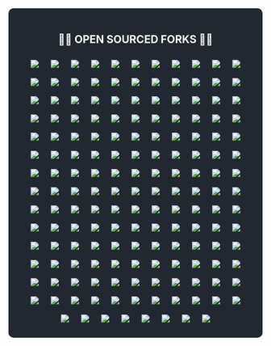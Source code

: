 <div style="background-color: #212830; color: white; padding: 20px; border-radius: 10px;">
<h2 align="center">👨‍💻&nbsp;OPEN SOURCED FORKS&nbsp;👨‍💻</h2>
<div align="center">
<a align="center" href="https://github.com/s-rb/AFFiNE" title="There can be more than Notion and Miro. AFFiNE(pronounced [ə‘fain]) is a next-gen knowledge base that brings planning, sorting and creating all together. Privacy first, open-source, customizable and ready to use. ">
<img align="center" style="margin: 10px" src="https://github-readme-stats.vercel.app/api/pin/?username=s-rb&repo=AFFiNE&theme=react&border_color=61dafb&border_radius=10"></a>
<a align="center" href="https://github.com/s-rb/algorithms-kotlin" title="Algorithms and data structures implemented in Kotlin">
<img align="center" style="margin: 10px" src="https://github-readme-stats.vercel.app/api/pin/?username=s-rb&repo=algorithms-kotlin&theme=react&border_color=61dafb&border_radius=10"></a>
<a align="center" href="https://github.com/s-rb/algorithms-patterns-exercises" title="Algorithms, data structures, implementations of some patterns, leetcode & other exercises">
<img align="center" style="margin: 10px" src="https://github-readme-stats.vercel.app/api/pin/?username=s-rb&repo=algorithms-patterns-exercises&theme=react&border_color=61dafb&border_radius=10"></a>
<a align="center" href="https://github.com/s-rb/alpha-wallet-android" title="An advanced Ethereum mobile wallet">
<img align="center" style="margin: 10px" src="https://github-readme-stats.vercel.app/api/pin/?username=s-rb&repo=alpha-wallet-android&theme=react&border_color=61dafb&border_radius=10"></a>
<a align="center" href="https://github.com/s-rb/api-library" title="Easy to use Open Source modules that implement common API logic and can be used in your Node.js backend services">
<img align="center" style="margin: 10px" src="https://github-readme-stats.vercel.app/api/pin/?username=s-rb&repo=api-library&theme=react&border_color=61dafb&border_radius=10"></a>
<a align="center" href="https://github.com/s-rb/auto" title="A collection of source code generators for Java.">
<img align="center" style="margin: 10px" src="https://github-readme-stats.vercel.app/api/pin/?username=s-rb&repo=auto&theme=react&border_color=61dafb&border_radius=10"></a>
<a align="center" href="https://github.com/s-rb/awesome-healthcare" title="Curated list of awesome open source healthcare software, libraries, tools and resources.">
<img align="center" style="margin: 10px" src="https://github-readme-stats.vercel.app/api/pin/?username=s-rb&repo=awesome-healthcare&theme=react&border_color=61dafb&border_radius=10"></a>
<a align="center" href="https://github.com/s-rb/awesome-java-backend-interview-rus" title="Repository with java-backend interview questions and answers [RUS]">
<img align="center" style="margin: 10px" src="https://github-readme-stats.vercel.app/api/pin/?username=s-rb&repo=awesome-java-backend-interview-rus&theme=react&border_color=61dafb&border_radius=10"></a>
<a align="center" href="https://github.com/s-rb/bahmni-core" title="Core OpenMRS modules for Bahmni (including ERP & ELIS Atom Feed Clients)">
<img align="center" style="margin: 10px" src="https://github-readme-stats.vercel.app/api/pin/?username=s-rb&repo=bahmni-core&theme=react&border_color=61dafb&border_radius=10"></a>
<a align="center" href="https://github.com/s-rb/bazel" title="a fast, scalable, multi-language and extensible build system">
<img align="center" style="margin: 10px" src="https://github-readme-stats.vercel.app/api/pin/?username=s-rb&repo=bazel&theme=react&border_color=61dafb&border_radius=10"></a>
<a align="center" href="https://github.com/s-rb/binance-connector-java" title="Binance Public API connector Java maven. This is a lightweight library that works as a connector to the Binance public API">
<img align="center" style="margin: 10px" src="https://github-readme-stats.vercel.app/api/pin/?username=s-rb&repo=binance-connector-java&theme=react&border_color=61dafb&border_radius=10"></a>
<a align="center" href="https://github.com/s-rb/binance-futures-java-toolbox" title="Binance Toolbox for Futures in Java">
<img align="center" style="margin: 10px" src="https://github-readme-stats.vercel.app/api/pin/?username=s-rb&repo=binance-futures-java-toolbox&theme=react&border_color=61dafb&border_radius=10"></a>
<a align="center" href="https://github.com/s-rb/binance-sbe-java-sample-app" title="Sample app that decodes Binance 'exchangeInfo' endpoint's SBE response to YAML.">
<img align="center" style="margin: 10px" src="https://github-readme-stats.vercel.app/api/pin/?username=s-rb&repo=binance-sbe-java-sample-app&theme=react&border_color=61dafb&border_radius=10"></a>
<a align="center" href="https://github.com/s-rb/binance-spot-api-docs" title="Official Documentation for the Binance Spot APIs and Streams ">
<img align="center" style="margin: 10px" src="https://github-readme-stats.vercel.app/api/pin/?username=s-rb&repo=binance-spot-api-docs&theme=react&border_color=61dafb&border_radius=10"></a>
<a align="center" href="https://github.com/s-rb/binance-toolbox-java" title="Binance Toolbox in Java. A collection of Java examples that connects to the Binance API endpoints based on binance-connector-java">
<img align="center" style="margin: 10px" src="https://github-readme-stats.vercel.app/api/pin/?username=s-rb&repo=binance-toolbox-java&theme=react&border_color=61dafb&border_radius=10"></a>
<a align="center" href="https://github.com/s-rb/bitcoin-wallet" title="Bitcoin Wallet app for your Android device. Standalone Bitcoin node, no centralized backend required.">
<img align="center" style="margin: 10px" src="https://github-readme-stats.vercel.app/api/pin/?username=s-rb&repo=bitcoin-wallet&theme=react&border_color=61dafb&border_radius=10"></a>
<a align="center" href="https://github.com/s-rb/blog-backend" title="Backend appliction for a blog">
<img align="center" style="margin: 10px" src="https://github-readme-stats.vercel.app/api/pin/?username=s-rb&repo=blog-backend&theme=react&border_color=61dafb&border_radius=10"></a>
<a align="center" href="https://github.com/s-rb/blog-engine" title="Java-based backend for a blog">
<img align="center" style="margin: 10px" src="https://github-readme-stats.vercel.app/api/pin/?username=s-rb&repo=blog-engine&theme=react&border_color=61dafb&border_radius=10"></a>
<a align="center" href="https://github.com/s-rb/calculator" title="Just one more JavaFX calculator app (windows style)">
<img align="center" style="margin: 10px" src="https://github-readme-stats.vercel.app/api/pin/?username=s-rb&repo=calculator&theme=react&border_color=61dafb&border_radius=10"></a>
<a align="center" href="https://github.com/s-rb/cbioportal" title="cBioPortal for Cancer Genomics">
<img align="center" style="margin: 10px" src="https://github-readme-stats.vercel.app/api/pin/?username=s-rb&repo=cbioportal&theme=react&border_color=61dafb&border_radius=10"></a>
<a align="center" href="https://github.com/s-rb/cbioportal-frontend" title="React Frontend of cBioPortal :tada:">
<img align="center" style="margin: 10px" src="https://github-readme-stats.vercel.app/api/pin/?username=s-rb&repo=cbioportal-frontend&theme=react&border_color=61dafb&border_radius=10"></a>
<a align="center" href="https://github.com/s-rb/chatgpt-bot" title="Telegram to contact chatgpt">
<img align="center" style="margin: 10px" src="https://github-readme-stats.vercel.app/api/pin/?username=s-rb&repo=chatgpt-bot&theme=react&border_color=61dafb&border_radius=10"></a>
<a align="center" href="https://github.com/s-rb/codemark-user-service" title="Backend for user management service">
<img align="center" style="margin: 10px" src="https://github-readme-stats.vercel.app/api/pin/?username=s-rb&repo=codemark-user-service&theme=react&border_color=61dafb&border_radius=10"></a>
<a align="center" href="https://github.com/s-rb/collect" title="ODK Collect is an Android app for filling out forms. It's been used to collect billions of data points in challenging environments around the world. Contribute and make the world a better place! ✨📋✨">
<img align="center" style="margin: 10px" src="https://github-readme-stats.vercel.app/api/pin/?username=s-rb&repo=collect&theme=react&border_color=61dafb&border_radius=10"></a>
<a align="center" href="https://github.com/s-rb/composio" title="Composio equip's your AI agents & LLMs with 100+ high-quality integrations via function calling">
<img align="center" style="margin: 10px" src="https://github-readme-stats.vercel.app/api/pin/?username=s-rb&repo=composio&theme=react&border_color=61dafb&border_radius=10"></a>
<a align="center" href="https://github.com/s-rb/corda" title="Corda is an open source blockchain project, designed for business from the start. Only Corda allows you to build interoperable blockchain networks that transact in strict privacy. Corda's smart contract technology allows businesses to transact directly, with value.">
<img align="center" style="margin: 10px" src="https://github-readme-stats.vercel.app/api/pin/?username=s-rb&repo=corda&theme=react&border_color=61dafb&border_radius=10"></a>
<a align="center" href="https://github.com/s-rb/COVID-19-Dashboard" title=":microbe: COVID-19 dashboard and map built with React, Leaflet, and Mapbox.">
<img align="center" style="margin: 10px" src="https://github-readme-stats.vercel.app/api/pin/?username=s-rb&repo=COVID-19-Dashboard&theme=react&border_color=61dafb&border_radius=10"></a>
<a align="center" href="https://github.com/s-rb/c_sharp" title="c_sharp">
<img align="center" style="margin: 10px" src="https://github-readme-stats.vercel.app/api/pin/?username=s-rb&repo=c_sharp&theme=react&border_color=61dafb&border_radius=10"></a>
<a align="center" href="https://github.com/s-rb/datahub" title="A centralized location for storing curated data from cBioPortal">
<img align="center" style="margin: 10px" src="https://github-readme-stats.vercel.app/api/pin/?username=s-rb&repo=datahub&theme=react&border_color=61dafb&border_radius=10"></a>
<a align="center" href="https://github.com/s-rb/dcm4che" title="DICOM Implementation in JAVA">
<img align="center" style="margin: 10px" src="https://github-readme-stats.vercel.app/api/pin/?username=s-rb&repo=dcm4che&theme=react&border_color=61dafb&border_radius=10"></a>
<a align="center" href="https://github.com/s-rb/dcm4chee-arc-light" title="DICOM Archive J2EE application">
<img align="center" style="margin: 10px" src="https://github-readme-stats.vercel.app/api/pin/?username=s-rb&repo=dcm4chee-arc-light&theme=react&border_color=61dafb&border_radius=10"></a>
<a align="center" href="https://github.com/s-rb/deeplearning4j" title="Suite of tools for deploying and training deep learning models using the JVM. Highlights include model import for keras, tensorflow, and onnx/pytorch, a modular and tiny c++ library for running math code and a java based math library on top of the core c++ library. Also includes samediff: a pytorch/tensorflow like library for running deep learning ">
<img align="center" style="margin: 10px" src="https://github-readme-stats.vercel.app/api/pin/?username=s-rb&repo=deeplearning4j&theme=react&border_color=61dafb&border_radius=10"></a>
<a align="center" href="https://github.com/s-rb/DependencyCheck" title="OWASP dependency-check is a software composition analysis utility that detects publicly disclosed vulnerabilities in application dependencies.">
<img align="center" style="margin: 10px" src="https://github-readme-stats.vercel.app/api/pin/?username=s-rb&repo=DependencyCheck&theme=react&border_color=61dafb&border_radius=10"></a>
<a align="center" href="https://github.com/s-rb/dev-resources" title="A collaborative list of resources for developers">
<img align="center" style="margin: 10px" src="https://github-readme-stats.vercel.app/api/pin/?username=s-rb&repo=dev-resources&theme=react&border_color=61dafb&border_radius=10"></a>
<a align="center" href="https://github.com/s-rb/doris" title="Apache Doris is an easy-to-use, high performance and unified analytics database.">
<img align="center" style="margin: 10px" src="https://github-readme-stats.vercel.app/api/pin/?username=s-rb&repo=doris&theme=react&border_color=61dafb&border_radius=10"></a>
<a align="center" href="https://github.com/s-rb/drive-web" title="Internxt - decentralized privacy drive">
<img align="center" style="margin: 10px" src="https://github-readme-stats.vercel.app/api/pin/?username=s-rb&repo=drive-web&theme=react&border_color=61dafb&border_radius=10"></a>
<a align="center" href="https://github.com/s-rb/ecommerce-backend" title="ecommerce-backend">
<img align="center" style="margin: 10px" src="https://github-readme-stats.vercel.app/api/pin/?username=s-rb&repo=ecommerce-backend&theme=react&border_color=61dafb&border_radius=10"></a>
<a align="center" href="https://github.com/s-rb/ecommerce-frontend" title="ecommerce-frontend">
<img align="center" style="margin: 10px" src="https://github-readme-stats.vercel.app/api/pin/?username=s-rb&repo=ecommerce-frontend&theme=react&border_color=61dafb&border_radius=10"></a>
<a align="center" href="https://github.com/s-rb/effects-reducers-context-app" title="effects-reducers-context-app">
<img align="center" style="margin: 10px" src="https://github-readme-stats.vercel.app/api/pin/?username=s-rb&repo=effects-reducers-context-app&theme=react&border_color=61dafb&border_radius=10"></a>
<a align="center" href="https://github.com/s-rb/elasticsearch" title="Free and Open, Distributed, RESTful Search Engine">
<img align="center" style="margin: 10px" src="https://github-readme-stats.vercel.app/api/pin/?username=s-rb&repo=elasticsearch&theme=react&border_color=61dafb&border_radius=10"></a>
<a align="center" href="https://github.com/s-rb/fabric" title="Hyperledger Fabric is an enterprise-grade permissioned distributed ledger framework for developing solutions and applications. Its modular and versatile design satisfies a broad range of industry use cases. It offers a unique approach to consensus that enables performance at scale while preserving privacy.">
<img align="center" style="margin: 10px" src="https://github-readme-stats.vercel.app/api/pin/?username=s-rb&repo=fabric&theme=react&border_color=61dafb&border_radius=10"></a>
<a align="center" href="https://github.com/s-rb/featured-jekyll-templates" title="Featured templates for Jekyll">
<img align="center" style="margin: 10px" src="https://github-readme-stats.vercel.app/api/pin/?username=s-rb&repo=featured-jekyll-templates&theme=react&border_color=61dafb&border_radius=10"></a>
<a align="center" href="https://github.com/s-rb/fhirstarters" title="A collection of example projects to get you up to speed with HL7 FHIR">
<img align="center" style="margin: 10px" src="https://github-readme-stats.vercel.app/api/pin/?username=s-rb&repo=fhirstarters&theme=react&border_color=61dafb&border_radius=10"></a>
<a align="center" href="https://github.com/s-rb/flight-filter" title="Gridnine test app - flight filter module">
<img align="center" style="margin: 10px" src="https://github-readme-stats.vercel.app/api/pin/?username=s-rb&repo=flight-filter&theme=react&border_color=61dafb&border_radius=10"></a>
<a align="center" href="https://github.com/s-rb/flink" title="Apache Flink">
<img align="center" style="margin: 10px" src="https://github-readme-stats.vercel.app/api/pin/?username=s-rb&repo=flink&theme=react&border_color=61dafb&border_radius=10"></a>
<a align="center" href="https://github.com/s-rb/free-programming-books" title=":books: Freely available programming books">
<img align="center" style="margin: 10px" src="https://github-readme-stats.vercel.app/api/pin/?username=s-rb&repo=free-programming-books&theme=react&border_color=61dafb&border_radius=10"></a>
<a align="center" href="https://github.com/s-rb/freeCodeCamp" title="freeCodeCamp.org's open-source codebase and curriculum. Learn to code for free.">
<img align="center" style="margin: 10px" src="https://github-readme-stats.vercel.app/api/pin/?username=s-rb&repo=freeCodeCamp&theme=react&border_color=61dafb&border_radius=10"></a>
<a align="center" href="https://github.com/s-rb/gatsby-personal-site-template" title="A personal site starter made with Gatsby https://www.gatsbyjs.org/starters/surudhb/gatsby-personal-site-template/">
<img align="center" style="margin: 10px" src="https://github-readme-stats.vercel.app/api/pin/?username=s-rb&repo=gatsby-personal-site-template&theme=react&border_color=61dafb&border_radius=10"></a>
<a align="center" href="https://github.com/s-rb/generator-jhipster" title="JHipster is a development platform to quickly generate, develop, & deploy modern web applications & microservice architectures.">
<img align="center" style="margin: 10px" src="https://github-readme-stats.vercel.app/api/pin/?username=s-rb&repo=generator-jhipster&theme=react&border_color=61dafb&border_radius=10"></a>
<a align="center" href="https://github.com/s-rb/gephi" title="Gephi - The Open Graph Viz Platform">
<img align="center" style="margin: 10px" src="https://github-readme-stats.vercel.app/api/pin/?username=s-rb&repo=gephi&theme=react&border_color=61dafb&border_radius=10"></a>
<a align="center" href="https://github.com/s-rb/Geyser" title="A bridge/proxy allowing you to connect to Minecraft: Java Edition servers with Minecraft: Bedrock Edition.">
<img align="center" style="margin: 10px" src="https://github-readme-stats.vercel.app/api/pin/?username=s-rb&repo=Geyser&theme=react&border_color=61dafb&border_radius=10"></a>
<a align="center" href="https://github.com/s-rb/GitHub-Achievements" title="🔥 A Complete List of GitHub Profile Badges and Achievements 🔥">
<img align="center" style="margin: 10px" src="https://github-readme-stats.vercel.app/api/pin/?username=s-rb&repo=GitHub-Achievements&theme=react&border_color=61dafb&border_radius=10"></a>
<a align="center" href="https://github.com/s-rb/github-profile-trophy" title="🏆 Add dynamically generated GitHub Stat Trophies  on your readme">
<img align="center" style="margin: 10px" src="https://github-readme-stats.vercel.app/api/pin/?username=s-rb&repo=github-profile-trophy&theme=react&border_color=61dafb&border_radius=10"></a>
<a align="center" href="https://github.com/s-rb/github-readme-activity-graph" title="A dynamically generated activity graph to show your GitHub activities of last 31 days.">
<img align="center" style="margin: 10px" src="https://github-readme-stats.vercel.app/api/pin/?username=s-rb&repo=github-readme-activity-graph&theme=react&border_color=61dafb&border_radius=10"></a>
<a align="center" href="https://github.com/s-rb/github-readme-stats" title=":zap: Dynamically generated stats for your github readmes">
<img align="center" style="margin: 10px" src="https://github-readme-stats.vercel.app/api/pin/?username=s-rb&repo=github-readme-stats&theme=react&border_color=61dafb&border_radius=10"></a>
<a align="center" href="https://github.com/s-rb/gotenberg" title="A developer-friendly API for converting numerous document formats into PDF files, and more!">
<img align="center" style="margin: 10px" src="https://github-readme-stats.vercel.app/api/pin/?username=s-rb&repo=gotenberg&theme=react&border_color=61dafb&border_radius=10"></a>
<a align="center" href="https://github.com/s-rb/green-ai" title="🌱 The Green AI Standard aims to develop a standard and raise awareness for best environmental practices in AI research and development">
<img align="center" style="margin: 10px" src="https://github-readme-stats.vercel.app/api/pin/?username=s-rb&repo=green-ai&theme=react&border_color=61dafb&border_radius=10"></a>
<a align="center" href="https://github.com/s-rb/grpc-java" title="The Java gRPC implementation. HTTP/2 based RPC">
<img align="center" style="margin: 10px" src="https://github-readme-stats.vercel.app/api/pin/?username=s-rb&repo=grpc-java&theme=react&border_color=61dafb&border_radius=10"></a>
<a align="center" href="https://github.com/s-rb/gui-hashcode-generator" title="Hashcode generator for subfolders containing files. With simple GUI">
<img align="center" style="margin: 10px" src="https://github-readme-stats.vercel.app/api/pin/?username=s-rb&repo=gui-hashcode-generator&theme=react&border_color=61dafb&border_radius=10"></a>
<a align="center" href="https://github.com/s-rb/gym-webservice" title="Web-service for workouts (diary, planner and more)">
<img align="center" style="margin: 10px" src="https://github-readme-stats.vercel.app/api/pin/?username=s-rb&repo=gym-webservice&theme=react&border_color=61dafb&border_radius=10"></a>
<a align="center" href="https://github.com/s-rb/Hackintosh-MSI-Z790i-EDGE-13900K-6900XT-OpenCore" title="Hackintosh MSI Z790i EDGE">
<img align="center" style="margin: 10px" src="https://github-readme-stats.vercel.app/api/pin/?username=s-rb&repo=Hackintosh-MSI-Z790i-EDGE-13900K-6900XT-OpenCore&theme=react&border_color=61dafb&border_radius=10"></a>
<a align="center" href="https://github.com/s-rb/hapi-fhir" title="🔥 HAPI FHIR - Java API for HL7 FHIR Clients and Servers">
<img align="center" style="margin: 10px" src="https://github-readme-stats.vercel.app/api/pin/?username=s-rb&repo=hapi-fhir&theme=react&border_color=61dafb&border_radius=10"></a>
<a align="center" href="https://github.com/s-rb/hapi-fhir-jpaserver-starter" title="hapi-fhir-jpaserver-starter">
<img align="center" style="margin: 10px" src="https://github-readme-stats.vercel.app/api/pin/?username=s-rb&repo=hapi-fhir-jpaserver-starter&theme=react&border_color=61dafb&border_radius=10"></a>
<a align="center" href="https://github.com/s-rb/hazelcast" title="Hazelcast is a unified real-time data platform combining stream processing with a fast data store, allowing customers to act instantly on data-in-motion for real-time insights.">
<img align="center" style="margin: 10px" src="https://github-readme-stats.vercel.app/api/pin/?username=s-rb&repo=hazelcast&theme=react&border_color=61dafb&border_radius=10"></a>
<a align="center" href="https://github.com/s-rb/hmis" title="This is an Open Source Java EE based Hospital Information Management System">
<img align="center" style="margin: 10px" src="https://github-readme-stats.vercel.app/api/pin/?username=s-rb&repo=hmis&theme=react&border_color=61dafb&border_radius=10"></a>
<a align="center" href="https://github.com/s-rb/Hystrix" title="Hystrix is a latency and fault tolerance library designed to isolate points of access to remote systems, services and 3rd party libraries, stop cascading failure and enable resilience in complex distributed systems where failure is inevitable.">
<img align="center" style="margin: 10px" src="https://github-readme-stats.vercel.app/api/pin/?username=s-rb&repo=Hystrix&theme=react&border_color=61dafb&border_radius=10"></a>
<a align="center" href="https://github.com/s-rb/iceberg" title="Apache Iceberg">
<img align="center" style="margin: 10px" src="https://github-readme-stats.vercel.app/api/pin/?username=s-rb&repo=iceberg&theme=react&border_color=61dafb&border_radius=10"></a>
<a align="center" href="https://github.com/s-rb/incubator-kie-drools" title="Drools is a rule engine, DMN engine and complex event processing (CEP) engine for Java.">
<img align="center" style="margin: 10px" src="https://github-readme-stats.vercel.app/api/pin/?username=s-rb&repo=incubator-kie-drools&theme=react&border_color=61dafb&border_radius=10"></a>
<a align="center" href="https://github.com/s-rb/incubator-seata" title=":fire: Seata is an easy-to-use, high-performance, open source distributed transaction solution.">
<img align="center" style="margin: 10px" src="https://github-readme-stats.vercel.app/api/pin/?username=s-rb&repo=incubator-seata&theme=react&border_color=61dafb&border_radius=10"></a>
<a align="center" href="https://github.com/s-rb/interactive-java-poster" title="Java with love. libGDX interactive poster. GeekBrains intensive">
<img align="center" style="margin: 10px" src="https://github-readme-stats.vercel.app/api/pin/?username=s-rb&repo=interactive-java-poster&theme=react&border_color=61dafb&border_radius=10"></a>
<a align="center" href="https://github.com/s-rb/interviews" title="Everything you need to know to get the job.">
<img align="center" style="margin: 10px" src="https://github-readme-stats.vercel.app/api/pin/?username=s-rb&repo=interviews&theme=react&border_color=61dafb&border_radius=10"></a>
<a align="center" href="https://github.com/s-rb/ip-address-counter" title="App counts unique ip v4 addresses in src file">
<img align="center" style="margin: 10px" src="https://github-readme-stats.vercel.app/api/pin/?username=s-rb&repo=ip-address-counter&theme=react&border_color=61dafb&border_radius=10"></a>
<a align="center" href="https://github.com/s-rb/ivy" title="Convert Machine Learning Code Between Frameworks">
<img align="center" style="margin: 10px" src="https://github-readme-stats.vercel.app/api/pin/?username=s-rb&repo=ivy&theme=react&border_color=61dafb&border_radius=10"></a>
<a align="center" href="https://github.com/s-rb/jadx" title="Dex to Java decompiler">
<img align="center" style="margin: 10px" src="https://github-readme-stats.vercel.app/api/pin/?username=s-rb&repo=jadx&theme=react&border_color=61dafb&border_radius=10"></a>
<a align="center" href="https://github.com/s-rb/japan-cafe" title="Demo project for Japan cafe React web site">
<img align="center" style="margin: 10px" src="https://github-readme-stats.vercel.app/api/pin/?username=s-rb&repo=japan-cafe&theme=react&border_color=61dafb&border_radius=10"></a>
<a align="center" href="https://github.com/s-rb/java-algorand-sdk" title="Algorand SDK for Java7+ to interact with the Algorand network">
<img align="center" style="margin: 10px" src="https://github-readme-stats.vercel.app/api/pin/?username=s-rb&repo=java-algorand-sdk&theme=react&border_color=61dafb&border_radius=10"></a>
<a align="center" href="https://github.com/s-rb/java-design-patterns" title="Design patterns implemented in Java">
<img align="center" style="margin: 10px" src="https://github-readme-stats.vercel.app/api/pin/?username=s-rb&repo=java-design-patterns&theme=react&border_color=61dafb&border_radius=10"></a>
<a align="center" href="https://github.com/s-rb/java-interview" title="Вопросы и ответы к интервью Java разработчика">
<img align="center" style="margin: 10px" src="https://github-readme-stats.vercel.app/api/pin/?username=s-rb&repo=java-interview&theme=react&border_color=61dafb&border_radius=10"></a>
<a align="center" href="https://github.com/s-rb/javalin-redis-webserver" title="Javalin-Redis based webserver">
<img align="center" style="margin: 10px" src="https://github-readme-stats.vercel.app/api/pin/?username=s-rb&repo=javalin-redis-webserver&theme=react&border_color=61dafb&border_radius=10"></a>
<a align="center" href="https://github.com/s-rb/javalin-webservice" title="Webservice experiments based on light-weight Javalin framework">
<img align="center" style="margin: 10px" src="https://github-readme-stats.vercel.app/api/pin/?username=s-rb&repo=javalin-webservice&theme=react&border_color=61dafb&border_radius=10"></a>
<a align="center" href="https://github.com/s-rb/javapoet" title="A Java API for generating .java source files.">
<img align="center" style="margin: 10px" src="https://github-readme-stats.vercel.app/api/pin/?username=s-rb&repo=javapoet&theme=react&border_color=61dafb&border_radius=10"></a>
<a align="center" href="https://github.com/s-rb/jenkins" title="Jenkins automation server">
<img align="center" style="margin: 10px" src="https://github-readme-stats.vercel.app/api/pin/?username=s-rb&repo=jenkins&theme=react&border_color=61dafb&border_radius=10"></a>
<a align="center" href="https://github.com/s-rb/jj" title="A Git-compatible VCS that is both simple and powerful">
<img align="center" style="margin: 10px" src="https://github-readme-stats.vercel.app/api/pin/?username=s-rb&repo=jj&theme=react&border_color=61dafb&border_radius=10"></a>
<a align="center" href="https://github.com/s-rb/jmix" title="Jmix framework">
<img align="center" style="margin: 10px" src="https://github-readme-stats.vercel.app/api/pin/?username=s-rb&repo=jmix&theme=react&border_color=61dafb&border_radius=10"></a>
<a align="center" href="https://github.com/s-rb/json-server" title="Get a full fake REST API with zero coding in less than 30 seconds (seriously)">
<img align="center" style="margin: 10px" src="https://github-readme-stats.vercel.app/api/pin/?username=s-rb&repo=json-server&theme=react&border_color=61dafb&border_radius=10"></a>
<a align="center" href="https://github.com/s-rb/kafka" title="Mirror of Apache Kafka">
<img align="center" style="margin: 10px" src="https://github-readme-stats.vercel.app/api/pin/?username=s-rb&repo=kafka&theme=react&border_color=61dafb&border_radius=10"></a>
<a align="center" href="https://github.com/s-rb/kafka-ui" title="Open-Source Web UI for Apache Kafka Management">
<img align="center" style="margin: 10px" src="https://github-readme-stats.vercel.app/api/pin/?username=s-rb&repo=kafka-ui&theme=react&border_color=61dafb&border_radius=10"></a>
<a align="center" href="https://github.com/s-rb/keep" title="The open-source alert management and AIOps platform">
<img align="center" style="margin: 10px" src="https://github-readme-stats.vercel.app/api/pin/?username=s-rb&repo=keep&theme=react&border_color=61dafb&border_radius=10"></a>
<a align="center" href="https://github.com/s-rb/keycloak" title="Open Source Identity and Access Management For Modern Applications and Services">
<img align="center" style="margin: 10px" src="https://github-readme-stats.vercel.app/api/pin/?username=s-rb&repo=keycloak&theme=react&border_color=61dafb&border_radius=10"></a>
<a align="center" href="https://github.com/s-rb/keycloak-dockerized-ssl-nginx" title="All in one solution for Keycloak deployment into VPS by using Docker-compose, Nginx, Certbot and SSL">
<img align="center" style="margin: 10px" src="https://github-readme-stats.vercel.app/api/pin/?username=s-rb&repo=keycloak-dockerized-ssl-nginx&theme=react&border_color=61dafb&border_radius=10"></a>
<a align="center" href="https://github.com/s-rb/langchain4j" title="Java version of LangChain">
<img align="center" style="margin: 10px" src="https://github-readme-stats.vercel.app/api/pin/?username=s-rb&repo=langchain4j&theme=react&border_color=61dafb&border_radius=10"></a>
<a align="center" href="https://github.com/s-rb/leakcanary" title="A memory leak detection library for Android.">
<img align="center" style="margin: 10px" src="https://github-readme-stats.vercel.app/api/pin/?username=s-rb&repo=leakcanary&theme=react&border_color=61dafb&border_radius=10"></a>
<a align="center" href="https://github.com/s-rb/liquibase" title="Main Liquibase Source">
<img align="center" style="margin: 10px" src="https://github-readme-stats.vercel.app/api/pin/?username=s-rb&repo=liquibase&theme=react&border_color=61dafb&border_radius=10"></a>
<a align="center" href="https://github.com/s-rb/llama.cpp" title="LLM inference in C/C++">
<img align="center" style="margin: 10px" src="https://github-readme-stats.vercel.app/api/pin/?username=s-rb&repo=llama.cpp&theme=react&border_color=61dafb&border_radius=10"></a>
<a align="center" href="https://github.com/s-rb/logistic-webix" title="Demo project for Spring Boot + Webix">
<img align="center" style="margin: 10px" src="https://github-readme-stats.vercel.app/api/pin/?username=s-rb&repo=logistic-webix&theme=react&border_color=61dafb&border_radius=10"></a>
<a align="center" href="https://github.com/s-rb/markdown-cv" title="a simple template to write your CV in a readable markdown file and use CSS to publish/print it.">
<img align="center" style="margin: 10px" src="https://github-readme-stats.vercel.app/api/pin/?username=s-rb&repo=markdown-cv&theme=react&border_color=61dafb&border_radius=10"></a>
<a align="center" href="https://github.com/s-rb/metrics" title="📊 An infographics generator with 30+ plugins and 300+ options to display stats about your GitHub account and render them as SVG, Markdown, PDF or JSON!">
<img align="center" style="margin: 10px" src="https://github-readme-stats.vercel.app/api/pin/?username=s-rb&repo=metrics&theme=react&border_color=61dafb&border_radius=10"></a>
<a align="center" href="https://github.com/s-rb/midarr-server" title="🔥Midarr, the minimal lightweight media server.">
<img align="center" style="margin: 10px" src="https://github-readme-stats.vercel.app/api/pin/?username=s-rb&repo=midarr-server&theme=react&border_color=61dafb&border_radius=10"></a>
<a align="center" href="https://github.com/s-rb/ML_UsdRatePrediction" title="Skillbox Python DataScience Intensive">
<img align="center" style="margin: 10px" src="https://github-readme-stats.vercel.app/api/pin/?username=s-rb&repo=ML_UsdRatePrediction&theme=react&border_color=61dafb&border_radius=10"></a>
<a align="center" href="https://github.com/s-rb/MobileDimensionTask" title="MobileDimensionTask">
<img align="center" style="margin: 10px" src="https://github-readme-stats.vercel.app/api/pin/?username=s-rb&repo=MobileDimensionTask&theme=react&border_color=61dafb&border_radius=10"></a>
<a align="center" href="https://github.com/s-rb/open-proxy-parser" title="Parser for open proxies">
<img align="center" style="margin: 10px" src="https://github-readme-stats.vercel.app/api/pin/?username=s-rb&repo=open-proxy-parser&theme=react&border_color=61dafb&border_radius=10"></a>
<a align="center" href="https://github.com/s-rb/opencms-core" title="The Java open source content management system by Alkacon Software">
<img align="center" style="margin: 10px" src="https://github-readme-stats.vercel.app/api/pin/?username=s-rb&repo=opencms-core&theme=react&border_color=61dafb&border_radius=10"></a>
<a align="center" href="https://github.com/s-rb/openhospital-core" title="Open Hospital Core library">
<img align="center" style="margin: 10px" src="https://github-readme-stats.vercel.app/api/pin/?username=s-rb&repo=openhospital-core&theme=react&border_color=61dafb&border_radius=10"></a>
<a align="center" href="https://github.com/s-rb/openmrs-core" title="OpenMRS API and web application code">
<img align="center" style="margin: 10px" src="https://github-readme-stats.vercel.app/api/pin/?username=s-rb&repo=openmrs-core&theme=react&border_color=61dafb&border_radius=10"></a>
<a align="center" href="https://github.com/s-rb/opennlp" title="Apache OpenNLP">
<img align="center" style="margin: 10px" src="https://github-readme-stats.vercel.app/api/pin/?username=s-rb&repo=opennlp&theme=react&border_color=61dafb&border_radius=10"></a>
<a align="center" href="https://github.com/s-rb/OpenRefine" title="OpenRefine is a free, open source power tool for working with messy data and improving it">
<img align="center" style="margin: 10px" src="https://github-readme-stats.vercel.app/api/pin/?username=s-rb&repo=OpenRefine&theme=react&border_color=61dafb&border_radius=10"></a>
<a align="center" href="https://github.com/s-rb/outline" title="The fastest knowledge base for growing teams. Beautiful, realtime collaborative, feature packed, and markdown compatible.">
<img align="center" style="margin: 10px" src="https://github-readme-stats.vercel.app/api/pin/?username=s-rb&repo=outline&theme=react&border_color=61dafb&border_radius=10"></a>
<a align="center" href="https://github.com/s-rb/Paper" title="The most widely used, high performance Minecraft server that aims to fix gameplay and mechanics inconsistencies">
<img align="center" style="margin: 10px" src="https://github-readme-stats.vercel.app/api/pin/?username=s-rb&repo=Paper&theme=react&border_color=61dafb&border_radius=10"></a>
<a align="center" href="https://github.com/s-rb/pdfsam" title="PDFsam, a desktop application to split, merge, mix, rotate PDF files and extract pages">
<img align="center" style="margin: 10px" src="https://github-readme-stats.vercel.app/api/pin/?username=s-rb&repo=pdfsam&theme=react&border_color=61dafb&border_radius=10"></a>
<a align="center" href="https://github.com/s-rb/personal-website-whatatheme" title="Personal Jekyll website, with one place to store CV data and PDF generation, hosted with Github pages.">
<img align="center" style="margin: 10px" src="https://github-readme-stats.vercel.app/api/pin/?username=s-rb&repo=personal-website-whatatheme&theme=react&border_color=61dafb&border_radius=10"></a>
<a align="center" href="https://github.com/s-rb/portfolio-front" title="Portfolio web site">
<img align="center" style="margin: 10px" src="https://github-readme-stats.vercel.app/api/pin/?username=s-rb&repo=portfolio-front&theme=react&border_color=61dafb&border_radius=10"></a>
<a align="center" href="https://github.com/s-rb/postiz-app" title="📨 Schedule social media posts, measure them, exchange with other members and get a lot of help from AI 🚀">
<img align="center" style="margin: 10px" src="https://github-readme-stats.vercel.app/api/pin/?username=s-rb&repo=postiz-app&theme=react&border_color=61dafb&border_radius=10"></a>
<a align="center" href="https://github.com/s-rb/prometheus" title="The Prometheus monitoring system and time series database.">
<img align="center" style="margin: 10px" src="https://github-readme-stats.vercel.app/api/pin/?username=s-rb&repo=prometheus&theme=react&border_color=61dafb&border_radius=10"></a>
<a align="center" href="https://github.com/s-rb/qr-barman" title="QR code scanner and generator">
<img align="center" style="margin: 10px" src="https://github-readme-stats.vercel.app/api/pin/?username=s-rb&repo=qr-barman&theme=react&border_color=61dafb&border_radius=10"></a>
<a align="center" href="https://github.com/s-rb/react-costs-log-app" title="react-costs-log-app">
<img align="center" style="margin: 10px" src="https://github-readme-stats.vercel.app/api/pin/?username=s-rb&repo=react-costs-log-app&theme=react&border_color=61dafb&border_radius=10"></a>
<a align="center" href="https://github.com/s-rb/react-quiz-app" title="react-quiz-app">
<img align="center" style="margin: 10px" src="https://github-readme-stats.vercel.app/api/pin/?username=s-rb&repo=react-quiz-app&theme=react&border_color=61dafb&border_radius=10"></a>
<a align="center" href="https://github.com/s-rb/realm-java" title="Realm is a mobile database: a replacement for SQLite & ORMs">
<img align="center" style="margin: 10px" src="https://github-readme-stats.vercel.app/api/pin/?username=s-rb&repo=realm-java&theme=react&border_color=61dafb&border_radius=10"></a>
<a align="center" href="https://github.com/s-rb/registration-service" title="Registration service module">
<img align="center" style="margin: 10px" src="https://github-readme-stats.vercel.app/api/pin/?username=s-rb&repo=registration-service&theme=react&border_color=61dafb&border_radius=10"></a>
<a align="center" href="https://github.com/s-rb/resume-schema" title="JSON-Schema is used here to define and validate our proposed resume json">
<img align="center" style="margin: 10px" src="https://github-readme-stats.vercel.app/api/pin/?username=s-rb&repo=resume-schema&theme=react&border_color=61dafb&border_radius=10"></a>
<a align="center" href="https://github.com/s-rb/rich-markdown-editor" title="The open source React and Prosemirror based markdown editor that powers Outline. Want to try it out? Create an account:">
<img align="center" style="margin: 10px" src="https://github-readme-stats.vercel.app/api/pin/?username=s-rb&repo=rich-markdown-editor&theme=react&border_color=61dafb&border_radius=10"></a>
<a align="center" href="https://github.com/s-rb/route-ip-address" title="ip address - Youtube, Instagtam, Twitter, Netflix">
<img align="center" style="margin: 10px" src="https://github-readme-stats.vercel.app/api/pin/?username=s-rb&repo=route-ip-address&theme=react&border_color=61dafb&border_radius=10"></a>
<a align="center" href="https://github.com/s-rb/s-rb" title="Personal card - about me. A lot of useful and beautiful tools applied. Feel free to reuse!">
<img align="center" style="margin: 10px" src="https://github-readme-stats.vercel.app/api/pin/?username=s-rb&repo=s-rb&theme=react&border_color=61dafb&border_radius=10"></a>
<a align="center" href="https://github.com/s-rb/s-rb.github.io" title="Personal github.io website">
<img align="center" style="margin: 10px" src="https://github-readme-stats.vercel.app/api/pin/?username=s-rb&repo=s-rb.github.io&theme=react&border_color=61dafb&border_radius=10"></a>
<a align="center" href="https://github.com/s-rb/selenium" title="A browser automation framework and ecosystem.">
<img align="center" style="margin: 10px" src="https://github-readme-stats.vercel.app/api/pin/?username=s-rb&repo=selenium&theme=react&border_color=61dafb&border_radius=10"></a>
<a align="center" href="https://github.com/s-rb/session-service" title="session-service">
<img align="center" style="margin: 10px" src="https://github-readme-stats.vercel.app/api/pin/?username=s-rb&repo=session-service&theme=react&border_color=61dafb&border_radius=10"></a>
<a align="center" href="https://github.com/s-rb/simple-android-java-game" title="Simple android game based on GeekBrains intensive">
<img align="center" style="margin: 10px" src="https://github-readme-stats.vercel.app/api/pin/?username=s-rb&repo=simple-android-java-game&theme=react&border_color=61dafb&border_radius=10"></a>
<a align="center" href="https://github.com/s-rb/simple-java-game-catch-the-drop" title="GeekBrains intensive: simple Java game 'Catch the drop'">
<img align="center" style="margin: 10px" src="https://github-readme-stats.vercel.app/api/pin/?username=s-rb&repo=simple-java-game-catch-the-drop&theme=react&border_color=61dafb&border_radius=10"></a>
<a align="center" href="https://github.com/s-rb/simple-openai" title="A Java library to use the OpenAI Api in the simplest possible way.">
<img align="center" style="margin: 10px" src="https://github-readme-stats.vercel.app/api/pin/?username=s-rb&repo=simple-openai&theme=react&border_color=61dafb&border_radius=10"></a>
<a align="center" href="https://github.com/s-rb/simple-social-network" title="JAVA restful springboot app and vue js">
<img align="center" style="margin: 10px" src="https://github-readme-stats.vercel.app/api/pin/?username=s-rb&repo=simple-social-network&theme=react&border_color=61dafb&border_radius=10"></a>
<a align="center" href="https://github.com/s-rb/SimpleNettyChat" title="Simple Netty Chat client and server apps">
<img align="center" style="margin: 10px" src="https://github-readme-stats.vercel.app/api/pin/?username=s-rb&repo=SimpleNettyChat&theme=react&border_color=61dafb&border_radius=10"></a>
<a align="center" href="https://github.com/s-rb/site" title="Personal Roman Surkoff's website. Blog articles, portfolio, CV">
<img align="center" style="margin: 10px" src="https://github-readme-stats.vercel.app/api/pin/?username=s-rb&repo=site&theme=react&border_color=61dafb&border_radius=10"></a>
<a align="center" href="https://github.com/s-rb/solr" title="Apache Solr open-source search software">
<img align="center" style="margin: 10px" src="https://github-readme-stats.vercel.app/api/pin/?username=s-rb&repo=solr&theme=react&border_color=61dafb&border_radius=10"></a>
<a align="center" href="https://github.com/s-rb/spring-webflux-catalizator" title="Demo project for Spring Webflux">
<img align="center" style="margin: 10px" src="https://github-readme-stats.vercel.app/api/pin/?username=s-rb&repo=spring-webflux-catalizator&theme=react&border_color=61dafb&border_radius=10"></a>
<a align="center" href="https://github.com/s-rb/springdoc-openapi" title="Library for OpenAPI 3 with spring-boot">
<img align="center" style="margin: 10px" src="https://github-readme-stats.vercel.app/api/pin/?username=s-rb&repo=springdoc-openapi&theme=react&border_color=61dafb&border_radius=10"></a>
<a align="center" href="https://github.com/s-rb/staticman" title="💪  User-generated content for Git-powered websites">
<img align="center" style="margin: 10px" src="https://github-readme-stats.vercel.app/api/pin/?username=s-rb&repo=staticman&theme=react&border_color=61dafb&border_radius=10"></a>
<a align="center" href="https://github.com/s-rb/styling-components-app" title="styling-components-app">
<img align="center" style="margin: 10px" src="https://github-readme-stats.vercel.app/api/pin/?username=s-rb&repo=styling-components-app&theme=react&border_color=61dafb&border_radius=10"></a>
<a align="center" href="https://github.com/s-rb/switter-clone-app" title="Very simple t(s)witter clone ;-)">
<img align="center" style="margin: 10px" src="https://github-readme-stats.vercel.app/api/pin/?username=s-rb&repo=switter-clone-app&theme=react&border_color=61dafb&border_radius=10"></a>
<a align="center" href="https://github.com/s-rb/syncthing" title="Open Source Continuous File Synchronization">
<img align="center" style="margin: 10px" src="https://github-readme-stats.vercel.app/api/pin/?username=s-rb&repo=syncthing&theme=react&border_color=61dafb&border_radius=10"></a>
<a align="center" href="https://github.com/s-rb/system-design-primer" title="Learn how to design large-scale systems. Prep for the system design interview.  Includes Anki flashcards.">
<img align="center" style="margin: 10px" src="https://github-readme-stats.vercel.app/api/pin/?username=s-rb&repo=system-design-primer&theme=react&border_color=61dafb&border_radius=10"></a>
<a align="center" href="https://github.com/s-rb/tangem-sdk-android" title="The native Kotlin library for Android and JVM platforms (Windows, Linux, macOS)">
<img align="center" style="margin: 10px" src="https://github-readme-stats.vercel.app/api/pin/?username=s-rb&repo=tangem-sdk-android&theme=react&border_color=61dafb&border_radius=10"></a>
<a align="center" href="https://github.com/s-rb/testcontainers-spring-boot" title="Container auto-configurations for Spring Boot based integration tests">
<img align="center" style="margin: 10px" src="https://github-readme-stats.vercel.app/api/pin/?username=s-rb&repo=testcontainers-spring-boot&theme=react&border_color=61dafb&border_radius=10"></a>
<a align="center" href="https://github.com/s-rb/theAlgorithms-Java" title="All Algorithms implemented in Java">
<img align="center" style="margin: 10px" src="https://github-readme-stats.vercel.app/api/pin/?username=s-rb&repo=theAlgorithms-Java&theme=react&border_color=61dafb&border_radius=10"></a>
<a align="center" href="https://github.com/s-rb/top-app" title="top-app">
<img align="center" style="margin: 10px" src="https://github-readme-stats.vercel.app/api/pin/?username=s-rb&repo=top-app&theme=react&border_color=61dafb&border_radius=10"></a>
<a align="center" href="https://github.com/s-rb/tutorials" title="Spring tutorials">
<img align="center" style="margin: 10px" src="https://github-readme-stats.vercel.app/api/pin/?username=s-rb&repo=tutorials&theme=react&border_color=61dafb&border_radius=10"></a>
<a align="center" href="https://github.com/s-rb/ubuntu-portfolio-site" title="Personal portfolio website of theme Ubuntu 20.04, made using NEXT.js & tailwind CSS">
<img align="center" style="margin: 10px" src="https://github-readme-stats.vercel.app/api/pin/?username=s-rb&repo=ubuntu-portfolio-site&theme=react&border_color=61dafb&border_radius=10"></a>
<a align="center" href="https://github.com/s-rb/udp-multicast-receiver" title="udp-multicast-receiver">
<img align="center" style="margin: 10px" src="https://github-readme-stats.vercel.app/api/pin/?username=s-rb&repo=udp-multicast-receiver&theme=react&border_color=61dafb&border_radius=10"></a>
<a align="center" href="https://github.com/s-rb/useful-java-links" title="A list of useful Java frameworks, libraries, software and hello worlds examples">
<img align="center" style="margin: 10px" src="https://github-readme-stats.vercel.app/api/pin/?username=s-rb&repo=useful-java-links&theme=react&border_color=61dafb&border_radius=10"></a>
<a align="center" href="https://github.com/s-rb/user-management-app" title="user-management-app">
<img align="center" style="margin: 10px" src="https://github-readme-stats.vercel.app/api/pin/?username=s-rb&repo=user-management-app&theme=react&border_color=61dafb&border_radius=10"></a>
<a align="center" href="https://github.com/s-rb/v2" title=":test_tube: Personal website built using React!">
<img align="center" style="margin: 10px" src="https://github-readme-stats.vercel.app/api/pin/?username=s-rb&repo=v2&theme=react&border_color=61dafb&border_radius=10"></a>
<a align="center" href="https://github.com/s-rb/VideoPokerLatest" title="Video poker game (both command line and GUI).">
<img align="center" style="margin: 10px" src="https://github-readme-stats.vercel.app/api/pin/?username=s-rb&repo=VideoPokerLatest&theme=react&border_color=61dafb&border_radius=10"></a>
<a align="center" href="https://github.com/s-rb/Viewers" title="OHIF zero-footprint DICOM viewer and oncology specific Lesion Tracker, plus shared extension packages">
<img align="center" style="margin: 10px" src="https://github-readme-stats.vercel.app/api/pin/?username=s-rb&repo=Viewers&theme=react&border_color=61dafb&border_radius=10"></a>
<a align="center" href="https://github.com/s-rb/vkgroups-stats-parser" title="Statistics parser for VK">
<img align="center" style="margin: 10px" src="https://github-readme-stats.vercel.app/api/pin/?username=s-rb&repo=vkgroups-stats-parser&theme=react&border_color=61dafb&border_radius=10"></a>
<a align="center" href="https://github.com/s-rb/Web-dev-mini-projects" title="The repository contains the list of awesome✨ & cool web development beginner-friendly✌️ projects!">
<img align="center" style="margin: 10px" src="https://github-readme-stats.vercel.app/api/pin/?username=s-rb&repo=Web-dev-mini-projects&theme=react&border_color=61dafb&border_radius=10"></a>
<a align="center" href="https://github.com/s-rb/web3j" title="Lightweight Java and Android library for integration with Ethereum clients">
<img align="center" style="margin: 10px" src="https://github-readme-stats.vercel.app/api/pin/?username=s-rb&repo=web3j&theme=react&border_color=61dafb&border_radius=10"></a>
<a align="center" href="https://github.com/s-rb/WebService" title="Stepik webservice development test project">
<img align="center" style="margin: 10px" src="https://github-readme-stats.vercel.app/api/pin/?username=s-rb&repo=WebService&theme=react&border_color=61dafb&border_radius=10"></a>
<a align="center" href="https://github.com/s-rb/whisper-jni" title="A JNI wrapper for using whisper.cpp, allows to transcribe speech to text in Java.">
<img align="center" style="margin: 10px" src="https://github-readme-stats.vercel.app/api/pin/?username=s-rb&repo=whisper-jni&theme=react&border_color=61dafb&border_radius=10"></a>
<a align="center" href="https://github.com/s-rb/whisper.cpp" title="Port of OpenAI's Whisper model in C/C++">
<img align="center" style="margin: 10px" src="https://github-readme-stats.vercel.app/api/pin/?username=s-rb&repo=whisper.cpp&theme=react&border_color=61dafb&border_radius=10"></a>
<a align="center" href="https://github.com/s-rb/Wikidata-Toolkit" title="Java library to interact with Wikibase">
<img align="center" style="margin: 10px" src="https://github-readme-stats.vercel.app/api/pin/?username=s-rb&repo=Wikidata-Toolkit&theme=react&border_color=61dafb&border_radius=10"></a>
<a align="center" href="https://github.com/s-rb/wrongsecrets" title="Vulnerable app with examples showing how to not use secrets">
<img align="center" style="margin: 10px" src="https://github-readme-stats.vercel.app/api/pin/?username=s-rb&repo=wrongsecrets&theme=react&border_color=61dafb&border_radius=10"></a>
<a align="center" href="https://github.com/s-rb/wsdl2java" title="Gradle plugin for generating java source from wsdl files">
<img align="center" style="margin: 10px" src="https://github-readme-stats.vercel.app/api/pin/?username=s-rb&repo=wsdl2java&theme=react&border_color=61dafb&border_radius=10"></a>
<a align="center" href="https://github.com/s-rb/wsdl2java-gradle-plugin" title="A Gradle plugin for generating Java classes from WSDL files">
<img align="center" style="margin: 10px" src="https://github-readme-stats.vercel.app/api/pin/?username=s-rb&repo=wsdl2java-gradle-plugin&theme=react&border_color=61dafb&border_radius=10"></a>
<a align="center" href="https://github.com/s-rb/wsdl_first_info_service" title="WSDL-First, SOAP, OSGI, CXF">
<img align="center" style="margin: 10px" src="https://github-readme-stats.vercel.app/api/pin/?username=s-rb&repo=wsdl_first_info_service&theme=react&border_color=61dafb&border_radius=10"></a>
</div>
</div>
